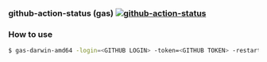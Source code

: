 ### github-action-status (gas) [![github-action-status](https://github.com/lafin/github-action-status/actions/workflows/app.yml/badge.svg)](https://github.com/lafin/github-action-status/actions/workflows/app.yml)

### How to use

```sh
$ gas-darwin-amd64 -login=<GITHUB LOGIN> -token=<GITHUB TOKEN> -restart=<"true" if unsuccessful tasks need to be restarted>
```
